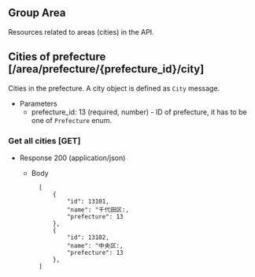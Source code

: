 ## Group Area

Resources related to areas (cities) in the API.

## Cities of prefecture [/area/prefecture/{prefecture_id}/city]

Cities in the prefecture. A city object is defined as `City` message.

+ Parameters
    + prefecture_id: 13 (required, number) - ID of prefecture, it has to be one of `Prefecture` enum.

### Get all cities [GET]

+ Response 200 (application/json)
    + Body

            [
                {
                    "id": 13101,
                    "name": "千代田区:,
                    "prefecture": 13
                },
                {
                    "id": 13102,
                    "name": "中央区:,
                    "prefecture": 13
                },
            ]